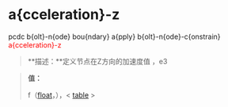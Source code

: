 # a{cceleration}-z
pcdc b{olt}-n{ode} bou{ndary} a{pply} b{olt}-n{ode}-c{onstrain} <span style='color: red;'>a{cceleration}-z</span>
> **描述：**定义节点在Z方向的加速度值
，e3

> 
> **值：**
> 
> f（[float](数据类型/float/)，），< [table](数据类型/table/) >

